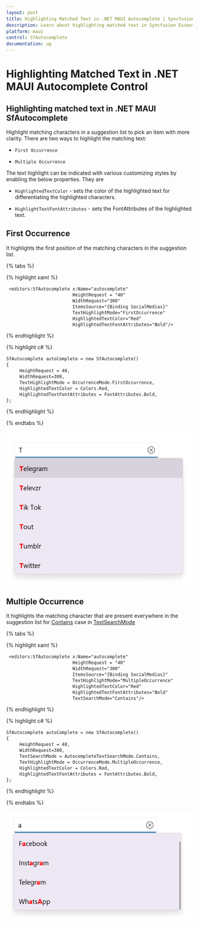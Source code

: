 ```yaml
---
layout: post
title: Highlighting Matched Text in .NET MAUI Autocomplete | Syncfusion
description: Learn about highlighting matched text in Syncfusion Essential .NET MAUI Autocomplete control, its elements and more details.
platform: maui
control: SfAutocomplete
documentation: ug
---
```


# Highlighting Matched Text in .NET MAUI Autocomplete Control

## Highlighting matched text in .NET MAUI SfAutocomplete

Highlight matching characters in a suggestion list to pick an item with more clarity. There are two ways to highlight the matching text:

*   `First Occurrence`

*   `Multiple Occurrence`

The text highlight can be indicated with various customizing styles by enabling the below properties. They are

*   `HighlightedTextColor` - sets the color of the highlighted text for differentiating the highlighted characters.

*   `HighlightTextFontAttributes` - sets the FontAttributes of the highlighted text.

## First Occurrence

It highlights the first position of the matching characters in the suggestion list.

{% tabs %}

{% highlight xaml %}

     <editors:SfAutocomplete x:Name="autocomplete"
			                 HeightRequest = "40"
			                 WidthRequest="300"
			                 ItemsSource="{Binding SocialMedias}"
			                 TextHighlightMode="FirstOccurrence"
			                 HighlightedTextColor="Red"
			                 HighlightedTextFontAttributes="Bold"/>

{% endhighlight %}

{% highlight c# %}

    SfAutocomplete autoComplete = new SfAutocomplete() 
    {
         HeightRequest = 40,
         WidthRequest=300,
         TextHighlightMode = OccurrenceMode.FirstOccurrence,
         HighlightedTextColor = Colors.Red,
         HighlightedTextFontAttributes = FontAttributes.Bold,
    };

{% endhighlight %}

{% endtabs %}

![HighlightText Image](images/HighlightingText/firstoccurrence.png)

## Multiple Occurrence

It highlights the matching character that are present everywhere in the suggestion list for [Contains](https://help.syncfusion.com/cr/maui/Syncfusion.Maui.Inputs.AutocompleteTextSearchMode.html#Syncfusion_Maui_Inputs_AutocompleteTextSearchMode_Contains) case in [TextSearchMode](https://help.syncfusion.com/cr/maui/Syncfusion.Maui.Inputs.SfAutocomplete.html#Syncfusion_Maui_Inputs_SfAutocomplete_TextSearchMode)

{% tabs %}

{% highlight xaml %}

     <editors:SfAutocomplete x:Name="autocomplete"
		                     HeightRequest = "40"
		                     WidthRequest="300"
		                     ItemsSource="{Binding SocialMedias}"
		                     TextHighlightMode="MultipleOccurrence"
		                     HighlightedTextColor="Red"
		                     HighlightedTextFontAttributes="Bold"
		                     TextSearchMode="Contains"/>

{% endhighlight %}

{% highlight c# %}

    SfAutocomplete autoComplete = new SfAutocomplete() 
    {
         HeightRequest = 40,
         WidthRequest=300,
         TextSearchMode = AutocompleteTextSearchMode.Contains,
         TextHighlightMode = OccurrenceMode.MultipleOccurrence,
         HighlightedTextColor = Colors.Red,
         HighlightedTextFontAttributes = FontAttributes.Bold,
    };

{% endhighlight %}

{% endtabs %}

![HighlightText Image](images/HighlightingText/multipleoccurrence.png)